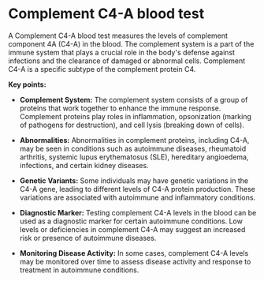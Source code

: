 # Complement C4-A blood test

A Complement C4-A blood test measures the levels of complement component 4A (C4-A) in the blood. The complement system is a part of the immune system that plays a crucial role in the body's defense against infections and the clearance of damaged or abnormal cells. Complement C4-A is a specific subtype of the complement protein C4.

**Key points:**

* **Complement System:** The complement system consists of a group of proteins that work together to enhance the immune response. Complement proteins play roles in inflammation, opsonization (marking of pathogens for destruction), and cell lysis (breaking down of cells).

* **Abnormalities:** Abnormalities in complement proteins, including C4-A, may be seen in conditions such as autoimmune diseases, rheumatoid arthritis, systemic lupus erythematosus (SLE), hereditary angioedema, infections, and certain kidney diseases.

* **Genetic Variants:** Some individuals may have genetic variations in the C4-A gene, leading to different levels of C4-A protein production. These variations are associated with autoimmune and inflammatory conditions.

* **Diagnostic Marker:** Testing complement C4-A levels in the blood can be used as a diagnostic marker for certain autoimmune conditions. Low levels or deficiencies in complement C4-A may suggest an increased risk or presence of autoimmune diseases.

* **Monitoring Disease Activity:** In some cases, complement C4-A levels may be monitored over time to assess disease activity and response to treatment in autoimmune conditions.

